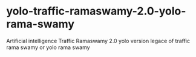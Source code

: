 # yolo-traffic-ramaswamy-2.0-yolo-rama-swamy
Artificial intelligence Traffic Ramaswamy 2.0 yolo version legace of traffic rama swamy or yolo rama swamy
